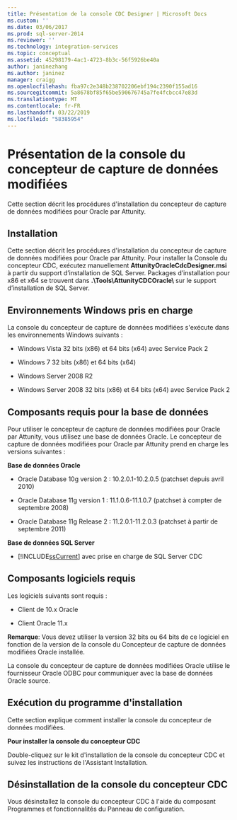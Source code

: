 ```yaml
---
title: Présentation de la console CDC Designer | Microsoft Docs
ms.custom: ''
ms.date: 03/06/2017
ms.prod: sql-server-2014
ms.reviewer: ''
ms.technology: integration-services
ms.topic: conceptual
ms.assetid: 45298179-4ac1-4723-8b3c-56f5926be40a
author: janinezhang
ms.author: janinez
manager: craigg
ms.openlocfilehash: fba97c2e348b238702206ebf194c2390f155ad16
ms.sourcegitcommit: 5a8678bf85f65be590676745a7fe4fcbcc47e83d
ms.translationtype: MT
ms.contentlocale: fr-FR
ms.lasthandoff: 03/22/2019
ms.locfileid: "58385954"
---
```

# <a name="the-cdc-designer-console-introduction"></a>Présentation de la console du concepteur de capture de données modifiées
  Cette section décrit les procédures d'installation du concepteur de capture de données modifiées pour Oracle par Attunity.  
  
## <a name="installation"></a>Installation  
 Cette section décrit les procédures d'installation du concepteur de capture de données modifiées pour Oracle par Attunity. Pour installer la Console du concepteur CDC, exécutez manuellement **AttunityOracleCdcDesigner.msi** à partir du support d’installation de SQL Server.  Packages d’installation pour x86 et x64 se trouvent dans **.\Tools\AttunityCDCOracle\\**  sur le support d’installation de SQL Server.  
  
## <a name="supported-windows-environments"></a>Environnements Windows pris en charge  
 La console du concepteur de capture de données modifiées s'exécute dans les environnements Windows suivants :  
  
-   Windows Vista 32 bits (x86) et 64 bits (x64) avec Service Pack 2  
  
-   Windows 7 32 bits (x86) et 64 bits (x64)  
  
-   Windows Server 2008 R2  
  
-   Windows Server 2008 32 bits (x86) et 64 bits (x64) avec Service Pack 2  
  
## <a name="database-prerequisites"></a>Composants requis pour la base de données  
 Pour utiliser le concepteur de capture de données modifiées pour Oracle par Attunity, vous utilisez une base de données Oracle. Le concepteur de capture de données modifiées pour Oracle par Attunity prend en charge les versions suivantes :  
  
 **Base de données Oracle**  
  
-   Oracle Database 10g version 2 : 10.2.0.1-10.2.0.5 (patchset depuis avril 2010)  
  
-   Oracle Database 11g version 1 : 11.1.0.6-11.1.0.7 (patchset à compter de septembre 2008)  
  
-   Oracle Database 11g Release 2 : 11.2.0.1-11.2.0.3 (patchset à partir de septembre 2011)  
  
 **Base de données SQL Server**  
  
-   [!INCLUDE[ssCurrent](../../includes/sscurrent-md.md)] avec prise en charge de SQL Server CDC  
  
## <a name="software-prerequisites"></a>Composants logiciels requis  
 Les logiciels suivants sont requis :  
  
-   Client de 10.x Oracle  
  
-   Client Oracle 11.x  
  
 **Remarque**: Vous devez utiliser la version 32 bits ou 64 bits de ce logiciel en fonction de la version de la console du Concepteur de capture de données modifiées Oracle installée.  
  
 La console du concepteur de capture de données modifiées Oracle utilise le fournisseur Oracle ODBC pour communiquer avec la base de données Oracle source.  
  
## <a name="running-the-installation-program"></a>Exécution du programme d'installation  
 Cette section explique comment installer la console du concepteur de données modifiées.  
  
 **Pour installer la console du concepteur CDC**  
  
 Double-cliquez sur le kit d'installation de la console du concepteur CDC et suivez les instructions de l'Assistant Installation.  
  
## <a name="uninstalling-the-cdc-designer-console"></a>Désinstallation de la console du concepteur CDC  
 Vous désinstallez la console du concepteur CDC à l'aide du composant Programmes et fonctionnalités du Panneau de configuration.  
  
  

